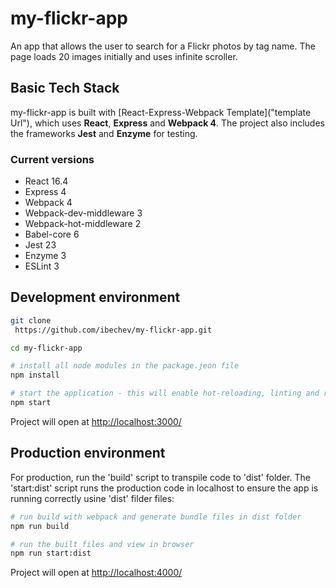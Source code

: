 # my-flickr-app

An app that allows the user to search for a Flickr photos by tag name. The page loads 20 images initially and uses infinite scroller.

## Basic Tech Stack

my-flickr-app is built with [React-Express-Webpack Template]("template Url"), which uses **React**, **Express** and **Webpack 4**. The project also includes the frameworks **Jest** and **Enzyme** for testing.

### Current versions

- React 16.4
- Express 4
- Webpack 4
- Webpack-dev-middleware 3
- Webpack-hot-middleware 2
- Babel-core 6
- Jest 23
- Enzyme 3
- ESLint 3

## Development environment

```sh
git clone
 https://github.com/ibechev/my-flickr-app.git

cd my-flickr-app

# install all node modules in the package.jeon file
npm install

# start the application - this will enable hot-reloading, linting and run tests, and will display the coverage in the console
npm start
```

Project will open at [http://localhost:3000/](http://localhost:3000/)

## Production environment

For production, run the 'build' script to transpile code to 'dist' folder. The 'start:dist' script runs the production code in localhost to ensure the app is running correctly usine 'dist' filder files:

```sh
# run build with webpack and generate bundle files in dist folder
npm run build

# run the built files and view in browser
npm run start:dist
```

Project will open at [http://localhost:4000/](http://localhost:4000/)
